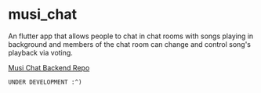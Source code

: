 # musi_chat

An flutter app that allows people to chat in chat rooms with songs playing in background and members of the chat room can change and control song's playback via voting.

[Musi Chat Backend Repo](https://github.com/curiousyuvi/musi_chat_server)

```UNDER DEVELOPMENT :^)```

